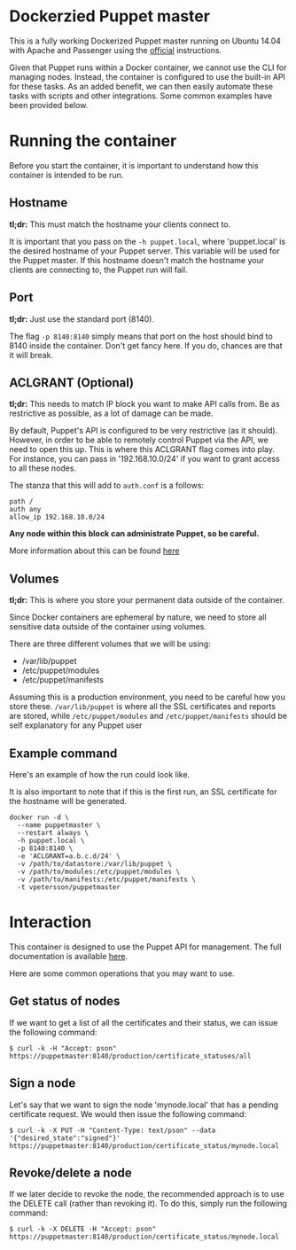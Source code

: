 # Dockerzied Puppet master

This is a fully working Dockerized Puppet master running on Ubuntu 14.04 with Apache and Passenger using the [official](https://docs.puppetlabs.com/guides/install_puppet/install_debian_ubuntu.html) instructions.

Given that Puppet runs within a Docker container, we cannot use the CLI for managing nodes. Instead, the container is configured to use the built-in API for these tasks. As an added benefit, we can then easily automate these tasks with scripts and other integrations. Some common examples have been provided below.

# Running the container

Before you start the container, it is important to understand how this container is intended to be run.

## Hostname

**tl;dr:** This must match the hostname your clients connect to.

It is important that you pass on the `-h puppet.local`, where 'puppet.local' is the desired hostname of your Puppet server. This variable will be used for the Puppet master. If this hostname doesn't match the hostname your clients are connecting to, the Puppet run will fail.


## Port

**tl;dr:** Just use the standard port (8140).

The flag `-p 8140:8140` simply means that port on the host should bind to 8140 inside the container. Don't get fancy here. If you do, chances are that it will break.

## ACLGRANT (Optional)

**tl;dr:** This needs to match IP block you want to make API calls from. Be as restrictive as possible, as a lot of damage can be made.

By default, Puppet's API is configured to be very restrictive (as it should). However, in order to be able to remotely control Puppet via the API, we need to open this up. This is where this ACLGRANT flag comes into play. For instance, you can pass in '192.168.10.0/24' if you want to grant access to all these nodes.

The stanza that this will add to `auth.conf` is a follows:

    path /
    auth any
    allow_ip 192.168.10.0/24

**Any node within this block can administrate Puppet, so be careful.**

More information about this can be found [here](https://docs.puppetlabs.com/guides/rest_auth_conf.html#allowip)

## Volumes

**tl;dr:** This is where you store your permanent data outside of the container.

Since Docker containers are ephemeral by nature, we need to store all sensitive data outside of the container using volumes.

There are three different volumes that we will be using:

 * /var/lib/puppet
 * /etc/puppet/modules
 * /etc/puppet/manifests

Assuming this is a production environment, you need to be careful how you store these. `/var/lib/puppet` is where all the SSL certificates and reports are stored, while `/etc/puppet/modules` and `/etc/puppet/manifests` should be self explanatory for any Puppet user


## Example command

Here's an example of how the run could look like.

It is also important to note that if this is the first run, an SSL certificate for the hostname will be generated.

    docker run -d \
      --name puppetmaster \
      --restart always \
      -h puppet.local \
      -p 8140:8140 \
      -e 'ACLGRANT=a.b.c.d/24' \
      -v /path/to/datastore:/var/lib/puppet \
      -v /path/to/modules:/etc/puppet/modules \
      -v /path/to/manifests:/etc/puppet/manifests \
      -t vpetersson/puppetmaster

# Interaction

This container is designed to use the Puppet API for management. The full documentation is available [here](https://docs.puppetlabs.com/guides/rest_api.html).

Here are some common operations that you may want to use.

## Get status of nodes

If we want to get a list of all the certificates and their status, we can issue the following command:

    $ curl -k -H "Accept: pson" https://puppetmaster:8140/production/certificate_statuses/all

## Sign a node

Let's say that we want to sign the node 'mynode.local' that has a pending certificate request. We would then issue the following command:

    $ curl -k -X PUT -H "Content-Type: text/pson" --data '{"desired_state":"signed"}' https://puppetmaster:8140/production/certificate_status/mynode.local

## Revoke/delete a node

If we later decide to revoke the node, the recommended approach is to use the DELETE call (rather than revoking it). To do this, simply run the following command:

    $ curl -k -X DELETE -H "Accept: pson" https://puppetmaster:8140/production/certificate_status/mynode.local
